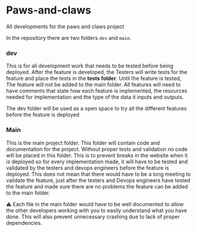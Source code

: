 # Paws-and-claws
All developments for the paws and claws project

In the repository there are two folders `dev` and `main`.

### dev

This is for all development work that needs to be tested before being deployed.
After the feature is developed, the Testers will write tests for the feature and place the tests in the **tests folder**. Until the feature is tested, The feature will not be added to the main folder.
All features will need to have comments that state how each feature is implemented, the resources needed for implementation and the type of the data it inputs and outputs.

The dev folder will be used as a open space to try all the different features before the feature is deployed

### Main

This is the main project folder. This folder will contain code and documentation for the project.
Without proper tests and validation no code will be placed in this folder.
This is to prevent breaks in the website when it is deployed so for every implementation made, it will have to be tested and validated by the testers and devops engineers before the feature is deployed. This does not mean that there would have to be a long meeting to validate the feature, just after the testers and Devops engineers have tested the feature and made sure there are no problems the feature can be added to the main folder. 

:warning: Each file in the main folder would have to be well documented to allow the other developers working with you to easily understand what you have done. This will also prevent unnecessary crashing due to lack of proper dependencies.


